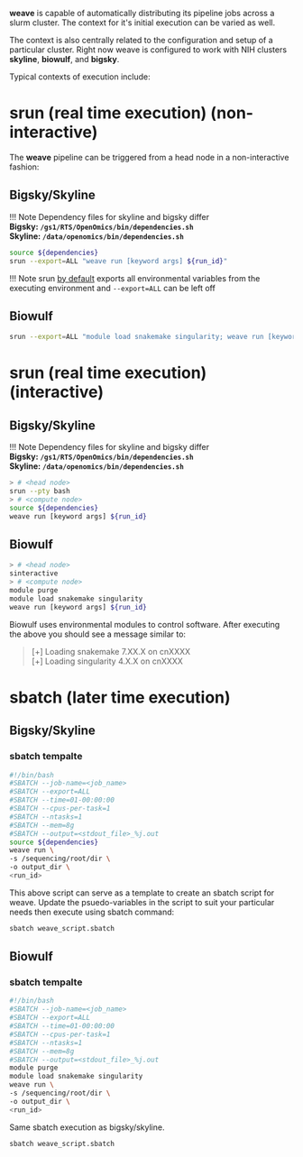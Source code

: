 **weave** is capable of automatically distributing its pipeline jobs across a slurm cluster. The context for it's initial execution can be varied as well.

The context is also centrally related to the configuration and setup of a particular cluster. Right now weave is configured to work with NIH clusters **skyline**, **biowulf**, and **bigsky**.


Typical contexts of execution include:

# srun (real time execution) (non-interactive)

The **weave** pipeline can be triggered from a head node in a non-interactive fashion:

## Bigsky/Skyline

!!! Note
    Dependency files for skyline and bigsky differ <br />
    **Bigsky: `/gs1/RTS/OpenOmics/bin/dependencies.sh`** <br />
    **Skyline: `/data/openomics/bin/dependencies.sh`**

```bash
source ${dependencies}
srun --export=ALL "weave run [keyword args] ${run_id}"
```

!!! Note
    srun <a href="https://slurm.schedmd.com/srun.html#OPT_export">by default</a> exports all environmental variables from the executing environment and `--export=ALL` can be left off

## Biowulf

```bash
srun --export=ALL "module load snakemake singularity; weave run [keyword args] ${run_id}"
```

# srun (real time execution) (interactive)

## Bigsky/Skyline

!!! Note
    Dependency files for skyline and bigsky differ <br />
    **Bigsky: `/gs1/RTS/OpenOmics/bin/dependencies.sh`** <br />
    **Skyline: `/data/openomics/bin/dependencies.sh`**

```bash
> # <head node>
srun --pty bash
> # <compute node>
source ${dependencies}
weave run [keyword args] ${run_id}
```

## Biowulf

```bash 
> # <head node>
sinteractive
> # <compute node>
module purge
module load snakemake singularity
weave run [keyword args] ${run_id}
```

Biowulf uses environmental modules to control software. After executing the above you should see a message similar to:

> [+] Loading snakemake  7.XX.X on cnXXXX<br />
> [+] Loading singularity  4.X.X  on cnXXXX<br />

# sbatch (later time execution)

## Bigsky/Skyline

### sbatch tempalte
```bash title="<b>bigsky-skyline sbatch template</b>"
#!/bin/bash
#SBATCH --job-name=<job_name>
#SBATCH --export=ALL
#SBATCH --time=01-00:00:00
#SBATCH --cpus-per-task=1
#SBATCH --ntasks=1
#SBATCH --mem=8g
#SBATCH --output=<stdout_file>_%j.out
source ${dependencies}
weave run \
-s /sequencing/root/dir \
-o output_dir \
<run_id>
```

This above script can serve as a template to create an sbatch script for weave. Update the psuedo-variables in the script to suit your particular needs then execute using sbatch command:

```bash
sbatch weave_script.sbatch
```

## Biowulf

### sbatch tempalte
```bash title="<b>biowulf sbatch template</b>"
#!/bin/bash
#SBATCH --job-name=<job_name>
#SBATCH --export=ALL
#SBATCH --time=01-00:00:00
#SBATCH --cpus-per-task=1
#SBATCH --ntasks=1
#SBATCH --mem=8g
#SBATCH --output=<stdout_file>_%j.out
module purge
module load snakemake singularity
weave run \
-s /sequencing/root/dir \
-o output_dir \
<run_id>
```

Same sbatch execution as bigsky/skyline.

```bash
sbatch weave_script.sbatch
```